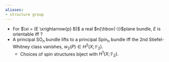 ```yaml
---
aliases:
- structure group
---
```















-   For $\xi = (E \xrightarrow{p} B)$ a real $n{\hbox{-}}$plane bundle, $E$ is orientable iff $?$
-   A principal ${\operatorname{SO}}_n$ bundle lifts to a principal ${\operatorname{Spin}}_n$ bundle iff the 2nd Stiefel-Whitney class vanishes, $w_2(P) \in H^2(X; {\mathbb{F}}_2)$.
    -   Choices of spin structures biject with $H^1(X; {\mathbb{F}}_2)$.
